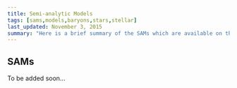 ```yaml
---
title: Semi-analytic Models
tags: [sams,models,baryons,stars,stellar]
last_updated: November 3, 2015
summary: "Here is a brief summary of the SAMs which are available on the Caterpillar project."
---
```


## SAMs

To be added soon...



